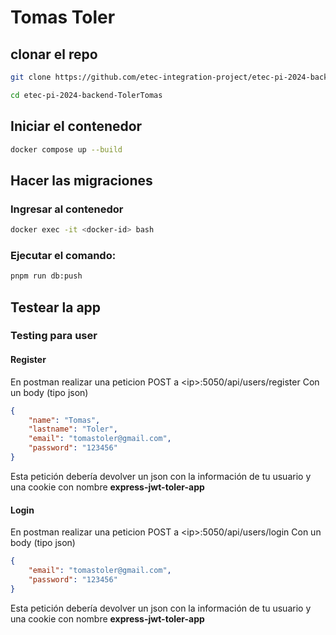 # Tomas Toler

## clonar el repo
```bash
git clone https://github.com/etec-integration-project/etec-pi-2024-backend-TolerTomas.git
```
```bash
cd etec-pi-2024-backend-TolerTomas
```

## Iniciar el contenedor
```bash
docker compose up --build
```

## Hacer las migraciones

### Ingresar al contenedor
```bash
docker exec -it <docker-id> bash
```

### Ejecutar el comando:
```bash
pnpm run db:push
```

## Testear la app
### Testing para user
#### Register
En postman realizar una peticion POST a \<ip>:5050/api/users/register
Con un body (tipo json)
```json
{
    "name": "Tomas",
    "lastname": "Toler",
    "email": "tomastoler@gmail.com",
    "password": "123456"
}
```

Esta petición debería devolver un json con la información de tu usuario y una cookie con nombre **express-jwt-toler-app**

#### Login
En postman realizar una peticion POST a \<ip>:5050/api/users/login
Con un body (tipo json)
```json
{
    "email": "tomastoler@gmail.com",
    "password": "123456"
}
```

Esta petición debería devolver un json con la información de tu usuario y una cookie con nombre **express-jwt-toler-app**